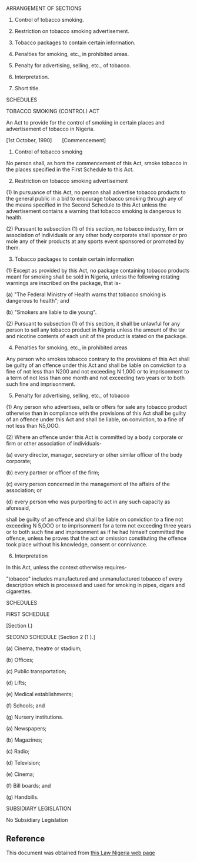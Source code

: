 # 

ARRANGEMENT OF SECTIONS

1. Control of tobacco smoking.

2. Restriction on tobacco smoking advertisement.

3. Tobacco packages to contain certain information.

4. Penalties for smoking, etc., in prohibited areas.

5. Penalty for advertising, selling, etc., of tobacco.

6. Interpretation.

7. Short title.

SCHEDULES

TOBACCO SMOKING (CONTROL) ACT

An Act to provide for the control of smoking in certain places and advertisement of tobacco in Nigeria.

[1st October, 1990]       [Commencement]

1. Control of tobacco smoking

No person shall, as horn the commencement of this Act, smoke tobacco in the places specified in the First Schedule to this Act.

2. Restriction on tobacco smoking advertisement

(1) In pursuance of this Act, no person shall advertise tobacco products to the general public in a bid to encourage tobacco smoking through any of the means specified in the Second Schedule to this Act unless the advertisement contains a warning that tobacco smoking is dangerous to health.

(2) Pursuant to subsection (1) of this section, no tobacco industry, firm or association of individuals or any other body corporate shall sponsor or pro mole any of their products at any sports event sponsored or promoted by them.

3. Tobacco packages to contain certain information

(1) Except as provided by this Act, no package containing tobacco products meant for smoking shall be sold in Nigeria, unless the following rotating warnings are inscribed on the package, that is-

(a) "The Federal Ministry of Health warns that tobacco smoking is dangerous to health"; and

(b) "Smokers are liable to die young".

(2) Pursuant to subsection (1) of this section, it shall be unlawful for any person to sell any tobacco product in Nigeria unless the amount of the tar and nicotine contents of each unit of the product is stated on the package.

4. Penalties for smoking, etc., in prohibited areas

Any person who smokes tobacco contrary to the provisions of this Act shall be guilty of an offence under this Act and shall be liable on conviction to a fine of not less than N200 and not exceeding N 1,000 or to imprisonment to a term of not less than one month and not exceeding two years or to both such fine and imprisonment.

5. Penalty for advertising, selling, etc., of tobacco

(1) Any person who advertises, sells or offers for sale any tobacco product otherwise than in compliance with the provisions of this Act shall be guilty of an offence under this Act and shall be liable, on conviction, to a fine of not less than N5,OOO.

(2) Where an offence under this Act is committed by a body corporate or firm or other association of individuals-

(a) every director, manager, secretary or other similar officer of the body corporate;

(b) every partner or officer of the firm;

(c) every person concerned in the management of the affairs of the association; or

(d) every person who was purporting to act in any such capacity as aforesaid,

shall be guilty of an offence and shall be liable on conviction to a fine not exceeding N 5,OOO or to imprisonment for a term not exceeding three years or to both such fine and imprisonment as if he had himself committed the offence, unless he proves that the act or omission constituting the offence took place without his knowledge, consent or connivance.

6. Interpretation

In this Act, unless the context otherwise requires-

"tobacco" includes manufactured and unmanufactured tobacco of every description which is processed and used for smoking in pipes, cigars and cigarettes.

SCHEDULES

FIRST SCHEDULE

[Section I.)

SECOND SCHEDULE [Section 2 (1 ).]

(a) Cinema, theatre or stadium;

(b) Offices;

(c) Public transportation;

(d) Lifts;

(e) Medical establishments;

(f) Schools; and

(g) Nursery institutions.

(a) Newspapers;

(b) Magazines;

(c) Radio;

(d) Television;

(e) Cinema;

(f) Bill boards; and

(g) Handbills.

SUBSIDIARY LEGISLATION

No Subsidiary Legislation

## Reference

This document was obtained from [this Law Nigeria web page](http://www.lawnigeria.com/LFN/T/Tobacco-Smoking%28Control%29Act.php)
